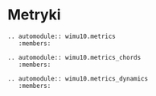 # Metryki

```{eval-rst}
.. automodule:: wimu10.metrics
   :members:
```

```{eval-rst}
.. automodule:: wimu10.metrics_chords
   :members:
```

```{eval-rst}
.. automodule:: wimu10.metrics_dynamics
   :members:
```
